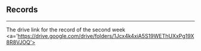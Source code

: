 ## Records
-----------
The drive link for the record of the second week
<a='https://drive.google.com/drive/folders/1Jcx4k4xiA5S19WEThUXxPg19X8R8VJOQ'>

